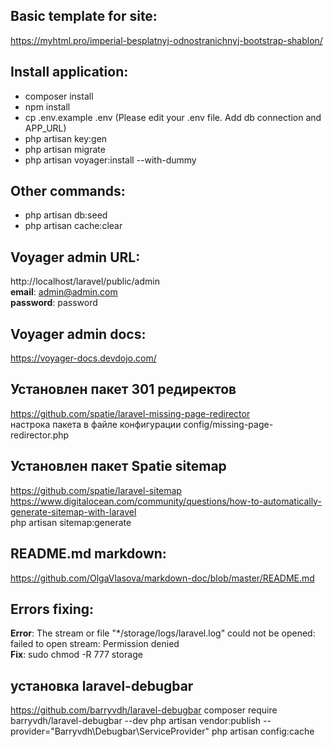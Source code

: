## Basic template for site:<br/>
https://myhtml.pro/imperial-besplatnyj-odnostranichnyj-bootstrap-shablon/


## Install application:<br/>
- composer install
- npm install
- cp .env.example .env (Please edit your .env file. Add db connection and APP_URL)
- php artisan key:gen
- php artisan migrate
- php artisan voyager:install --with-dummy

## Other commands:<br/>
- php artisan db:seed 
- php artisan cache:clear

## Voyager admin URL:<br/>
http://localhost/laravel/public/admin<br/>
<strong>email</strong>: admin@admin.com<br/>
<strong>password</strong>: password<br/>

## Voyager admin docs:<br/>
https://voyager-docs.devdojo.com/<br/>

## Установлен пакет 301 редиректов
https://github.com/spatie/laravel-missing-page-redirector<br/>
настрока пакета в файле конфигурации config/missing-page-redirector.php<br/>

## Установлен пакет Spatie sitemap
https://github.com/spatie/laravel-sitemap<br/>
https://www.digitalocean.com/community/questions/how-to-automatically-generate-sitemap-with-laravel<br/>
php artisan sitemap:generate

## README.md markdown:<br/>
https://github.com/OlgaVlasova/markdown-doc/blob/master/README.md<br/>

## Errors fixing:
<strong>Error</strong>: The stream or file "*/storage/logs/laravel.log" could not be opened: failed to open stream: Permission denied<br/>
<strong>Fix</strong>: sudo chmod -R 777 storage

## установка laravel-debugbar
https://github.com/barryvdh/laravel-debugbar
composer require barryvdh/laravel-debugbar --dev
php artisan vendor:publish --provider="Barryvdh\Debugbar\ServiceProvider"
php artisan config:cache